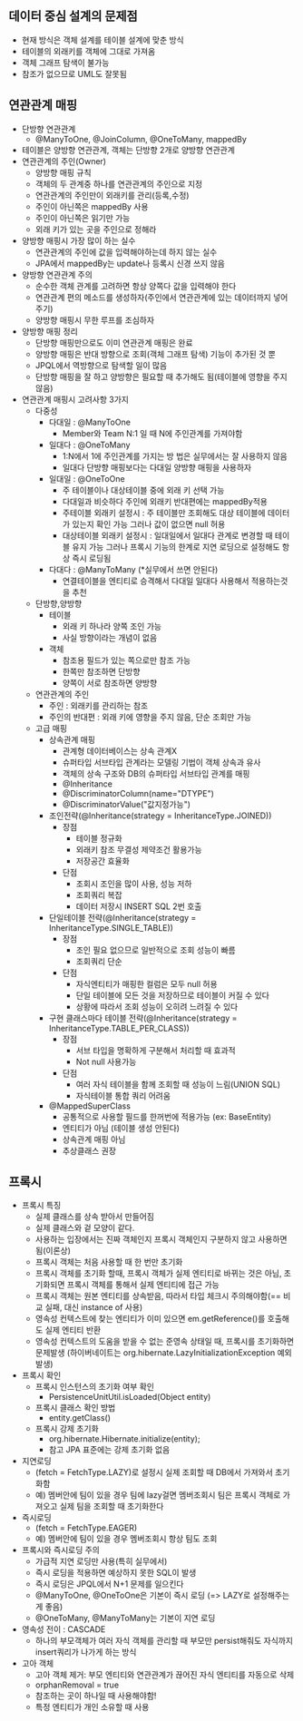 ## 데이터 중심 설계의 문제점
 * 현재 방식은 객체 설계를 테이블 설계에 맞춘 방식
 * 테이블의 외래키를 객체에 그대로 가져옴
 * 객체 그래프 탐색이 불가능
 * 참조가 없으므로 UML도 잘못됨

## 연관관계 매핑
 * 단방향 연관관계
   * @ManyToOne, @JoinColumn, @OneToMany, mappedBy
 * 테이블은 양방향 연관관계, 객체는 단방향 2개로 양방향 연관관계
 * 연관관계의 주인(Owner)
   * 양방향 매핑 규칙
   * 객체의 두 관계중 하나를 연관관계의 주인으로 지정
   * 연관관계의 주인만이 외래키를 관리(등록,수정)
   * 주인이 아닌쪽은 mappedBy 사용
   * 주인이 아닌쪽은 읽기만 가능
   * 외래 키가 있는 곳을 주인으로 정해라
 * 양방향 매핑시 가장 많이 하는 실수
   * 연관관계의 주인에 값을 입력해야하는데 하지 않는 실수
   * JPA에서 mappedBy는 update나 등록시 신경 쓰지 않음
 * 양방향 연관관계 주의
   * 순수한 객체 관계를 고려하면 항상 양쪽다 값을 입력해야 한다
   * 연관관계 편의 메소드를 생성하자(주인에서 연관관계에 있는 데이터까지 넣어주기)
   * 양방향 매핑시 무한 루프를 조심하자 
 * 양방향 매핑 정리
   * 단방향 매핑만으로도 이미 연관관계 매핑은 완료
   * 양방향 매핑은 반대 방향으로 조회(객체 그래프 탐색) 기능이 추가된 것 뿐
   * JPQL에서 역방향으로 탐색할 일이 많음
   * 단방향 매핑을 잘 하고 양방향은 필요할 때 추가해도 됨(테이블에 영향을 주지 않음)
 * 연관관계 매핑시 고려사항 3가지
   * 다중성
     * 다대일 : @ManyToOne
       * Member와 Team N:1 일 때 N에 주인관계를 가져야함
     * 일대다 : @OneToMany
       * 1:N에서 1에 주인관계를 가지는 방 법은 실무에서는 잘 사용하지 않음
       * 일대다 단방향 매핑보다는 다대일 양방향 매핑을 사용하자
     * 일대일 : @OneToOne
       * 주 테이블이나 대상테이블 중에 외래 키 선택 가능
       * 다대일과 비슷하다 주인에 외래키 반대편에는 mappedBy적용 
       * 주테이블 외래키 설정시 : 주 테이블만 조회해도 대상 테이블에 데이터가 있는지 확인 가능 그러나 값이 없으면 null 허용
       * 대상테이블 외래키 설정시 : 일대일에서 일대다 관계로 변경할 때 테이블 유지 가능 그러나 프록시 기능의 한계로 지연 로딩으로 설정해도 항상 즉시 로딩됨
     * 다대다 : @ManyToMany (*실무에서 쓰면 안된다)
       * 연결테이블을 엔티티로 승격해서 다대일 일대다 사용해서 적용하는것을 추천
   * 단방향,양방향
     * 테이블
       * 외래 키 하나라 양쪽 조인 가능
       * 사실 방향이라는 개념이 없음
     * 객체
       * 참조용 필드가 있는 쪽으로만 참조 가능
       * 한쪽만 참조하면 단방향
       * 양쪽이 서로 참조하면 양방향
   * 연관관계의 주인
     * 주인 : 외래키를 관리하는 참조
     * 주인의 반대편 : 외래 키에 영향을 주지 않음, 단순 조회만 가능
   * 고급 매핑
     * 상속관계 매핑
       * 관계형 데이터베이스는 상속 관계X
       * 슈퍼타입 서브타입 관계라는 모델링 기법이 객체 상속과 유사
       * 객체의 상속 구조와 DB의 슈퍼타입 서브타입 관계를 매핑
       * @Inheritance
       * @DiscriminatorColumn(name="DTYPE")
       * @DiscriminatorValue("값지정가능")
     * 조인전략(@Inheritance(strategy = InheritanceType.JOINED))
       * 장점
         * 테이블 정규화
         * 외래키 참조 무결성 제약조건 활용가능
         * 저장공간 효율화
       * 단점
         * 조회시 조인을 많이 사용, 성능 저하
         * 조회쿼리 복잡
         * 데이터 저장시 INSERT SQL 2번 호출
     * 단일테이블 전략(@Inheritance(strategy = InheritanceType.SINGLE_TABLE))
       * 장점
         * 조인 필요 없으므로 일반적으로 조회 성능이 빠름
         * 조회쿼리 단순
       * 단점
         * 자식엔티티가 매핑한 컬럼은 모두 null 허용
         * 단일 테이블에 모든 것을 저장하므로 테이블이 커질 수 있다
         * 상황에 따라서 조회 성능이 오히려 느려질 수 있다
     * 구현 클래스마다 테이블 전략(@Inheritance(strategy = InheritanceType.TABLE_PER_CLASS))
       * 장점
         * 서브 타입을 명확하게 구분해서 처리할 때 효과적
         * Not null 사용가능
       * 단점
         * 여러 자식 테이블을 함께 조회할 때 성능이 느림(UNION SQL)
         * 자식테이블 통합 쿼리 어려움
     * @MappedSuperClass
       * 공통적으로 사용할 필드를 한꺼번에 적용가능 (ex: BaseEntity)
       * 엔티티가 아님 (테이블 생성 안된다)
       * 상속관계 매핑 아님
       * 추상클래스 권장
## 프록시
 * 프록시 특징
   * 실제 클래스를 상속 받아서 만들어짐
   * 실제 클래스와 겉 모양이 같다.
   * 사용하는 입장에서는 진짜 객체인지 프록시 객체인지 구분하지 않고 사용하면 됨(이론상)
   * 프록시 객체는 처음 사용할 때 한 번만 초기화
   * 프록시 객체를 초기화 할때, 프록시 객체가 실제 엔티티로 바뀌는 것은 아님, 초기화되면 프록시 객체를 통해서 실제 엔티티에 접근 가능
   * 프록시 객체는 원본 엔티티를 상속받음, 따라서 타입 체크시 주의해야함(== 비교 실패, 대신 instance of 사용)
   * 영속성 컨텍스트에 찾는 엔티티가 이미 있으면 em.getReference()를 호출해도 실제 엔티티 반환
   * 영속성 컨텍스트의 도움을 받을 수 없는 준영속 상태일 때, 프록시를 초기화하면 문제발생 (하이버네이트는 org.hibernate.LazyInitializationException 예외발생)
 * 프록시 확인
   * 프록시 인스턴스의 초기화 여부 확인
     * PersistenceUnitUtil.isLoaded(Object entity)
   * 프록시 클래스 확인 방법
     * entity.getClass()
   * 프록시 강제 초기화
     * org.hibernate.Hibernate.initialize(entity);
     * 참고 JPA 표준에는 강제 초기화 없음
 * 지연로딩
   * (fetch = FetchType.LAZY)로 설정시 실제 조회할 때 DB에서 가져와서 초기화함
   * 예) 멤버안에 팀이 있을 경우 팀에 lazy걸면 멤버조회시 팀은 프록시 객체로 가져오고 실제 팀을 조회할 때 초기화한다
 * 즉시로딩
   * (fetch = FetchType.EAGER)
   * 예) 멤버안에 팀이 있을 경우 멤버조회시 항상 팀도 조회
 * 프록시와 즉시로딩 주의
   * 가급적 지연 로딩만 사용(특히 실무에서)
   * 즉시 로딩을 적용하면 예상하지 못한 SQL이 발생
   * 즉시 로딩은 JPQL에서 N+1 문제를 일으킨다
   * @ManyToOne, @OneToOne은 기본이 즉시 로딩 (=> LAZY로 설정해주는게 좋음)
   * @OneToMany, @ManyToMany는 기본이 지연 로딩
 * 영속성 전이 : CASCADE
   * 하나의 부모객체가 여러 자식 객체를 관리할 때 부모만 persist해줘도 자식까지 insert쿼리가 나가게 하는 방식
 * 고아 객체
   * 고아 객체 제거: 부모 엔티티와 연관관계가 끊어진 자식 엔티티를 자동으로 삭제
   * orphanRemoval = true
   * 참조하는 곳이 하나일 때 사용해야함!
   * 특정 엔티티가 개인 소유할 때 사용
   